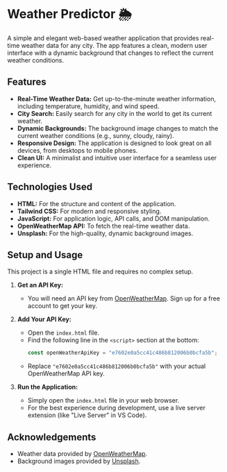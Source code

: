 # Weather Predictor 🌦️

A simple and elegant web-based weather application that provides real-time weather data for any city. The app features a clean, modern user interface with a dynamic background that changes to reflect the current weather conditions.

## Features

* **Real-Time Weather Data:** Get up-to-the-minute weather information, including temperature, humidity, and wind speed.
* **City Search:** Easily search for any city in the world to get its current weather.
* **Dynamic Backgrounds:** The background image changes to match the current weather conditions (e.g., sunny, cloudy, rainy).
* **Responsive Design:** The application is designed to look great on all devices, from desktops to mobile phones.
* **Clean UI:** A minimalist and intuitive user interface for a seamless user experience.

## Technologies Used

* **HTML:** For the structure and content of the application.
* **Tailwind CSS:** For modern and responsive styling.
* **JavaScript:** For application logic, API calls, and DOM manipulation.
* **OpenWeatherMap API:** To fetch the real-time weather data.
* **Unsplash:** For the high-quality, dynamic background images.

## Setup and Usage

This project is a single HTML file and requires no complex setup.

1. **Get an API Key:**
   * You will need an API key from [OpenWeatherMap](https://openweathermap.org/api). Sign up for a free account to get your key.

2. **Add Your API Key:**
   * Open the `index.html` file.
   * Find the following line in the `<script>` section at the bottom:
     ```javascript
     const openWeatherApiKey = "e7602e0a5cc41c486b812006b0bcfa5b";
     ```
   * Replace `"e7602e0a5cc41c486b812006b0bcfa5b"` with your actual OpenWeatherMap API key.

3. **Run the Application:**
   * Simply open the `index.html` file in your web browser.
   * For the best experience during development, use a live server extension (like "Live Server" in VS Code).

## Acknowledgements

* Weather data provided by [OpenWeatherMap](https://openweathermap.org).
* Background images provided by [Unsplash](https://unsplash.com).
